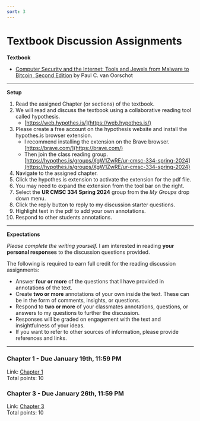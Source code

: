 ```yaml
---
sort: 3
---
```


# Textbook Discussion Assignments

**Textbook**

- [Computer Security and the Internet: Tools and Jewels from Malware to Bitcoin, Second Edition](https://people.scs.carleton.ca/~paulv/toolsjewels.html) by Paul C. van Oorschot 

---

**Setup**
1. Read the assigned Chapter (or sections) of the textbook.
2. We will read and discuss the textbook using a collaborative reading tool called hypothesis.
    - [https://web.hypothes.is/](https://web.hypothes.is/)
3. Please create a free account on the hypothesis website and install the hypothes.is browser extension. 
    - I recommend installing the extension on the Brave browser. [https://brave.com/](https://brave.com/)
    - Then join the class reading group.
     [https://hypothes.is/groups/XgW1ZwRE/ur-cmsc-334-spring-2024](https://hypothes.is/groups/XgW1ZwRE/ur-cmsc-334-spring-2024)
4. Navigate to the assigned chapter. 
5. Click the hypothes.is extension to activate the extension for the pdf file. 
6. You may need to expand the extension from the tool bar on the right.
7. Select the **UR CMSC 334 Spring 2024** group from the *My Groups* drop down menu.
8. Click the reply button to reply to my discussion starter questions. 
9. Highlight text in the pdf to add your own annotations.
10. Respond to other students annotations.

---

**Expectations**

*Please complete the writing yourself.*  I am interested in reading **your personal responses** to the discussion questions provided.

The following is required to earn full credit for the reading discussion assignments:
- Answer __four or more__ of the questions that I have provided in annotations of the text. 
- Create __two or more__ annotations of your own inside the text.  These can be in the form of comments, insights, or questions.
- Respond to __two or more__ of your classmates annotations, questions, or answers to my questions to further the discussion.
- Responses will be graded on engagement with the text and insightfulness of your ideas. 
- If you want to refer to other sources of information, please provide references and links.

---

### Chapter 1 - Due January 19th, 11:59 PM
Link: [Chapter 1](https://people.scs.carleton.ca/~paulv/toolsjewels/TJrev1/ch1-rev1.pdf)
</br>
Total points: 10 

### Chapter 3 - Due January 26th, 11:59 PM
Link: [Chapter 3](https://people.scs.carleton.ca/~paulv/toolsjewels/TJrev1/ch3-rev1.pdf)
</br>
Total points: 10 

